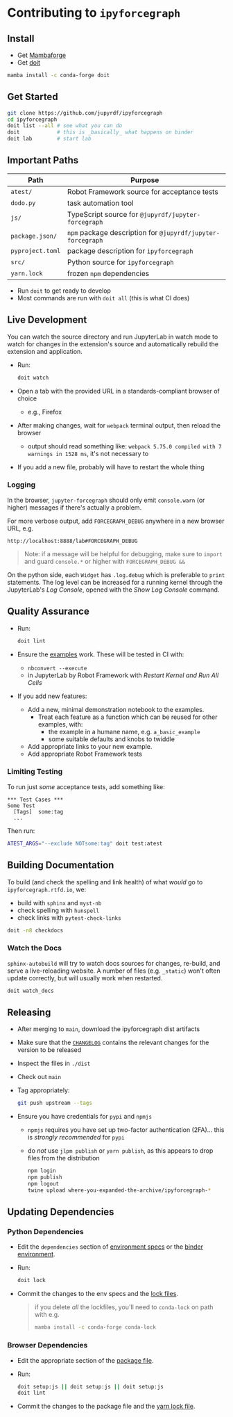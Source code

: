 # Contributing to `ipyforcegraph`

## Install

- Get [Mambaforge](https://github.com/conda-forge/miniforge)
- Get [doit](https://pydoit.org)

```bash
mamba install -c conda-forge doit
```

## Get Started

```bash
git clone https://github.com/jupyrdf/ipyforcegraph
cd ipyforcegraph
doit list --all # see what you can do
doit            # this is _basically_ what happens on binder
doit lab        # start lab
```

## Important Paths

| Path             | Purpose                                                     |
| ---------------- | ----------------------------------------------------------- |
| `atest/`         | Robot Framework source for acceptance tests                 |
| `dodo.py`        | task automation tool                                        |
| `js/`            | TypeScript source for `@jupyrdf/jupyter-forcegraph`         |
| `package.json/`  | `npm` package description for `@jupyrdf/jupyter-forcegraph` |
| `pyproject.toml` | package description for `ipyforcegraph`                     |
| `src/`           | Python source for `ipyforcegraph`                           |
| `yarn.lock`      | frozen `npm` dependencies                                   |

- Run `doit` to get ready to develop
- Most commands are run with `doit all` (this is what CI does)

## Live Development

You can watch the source directory and run JupyterLab in watch mode to watch for changes
in the extension's source and automatically rebuild the extension and application.

- Run:

  ```bash
  doit watch
  ```

- Open a tab with the provided URL in a standards-compliant browser of choice
  - e.g., Firefox
- After making changes, wait for `webpack` terminal output, then reload the browser
  - output should read something like:
    `webpack 5.75.0 compiled with 7 warnings in 1528 ms`, it's not necessary to
- If you add a new file, probably will have to restart the whole thing

### Logging

In the browser, `jupyter-forcegraph` should only emit `console.warn` (or higher)
messages if there's actually a problem.

For more verbose output, add `FORCEGRAPH_DEBUG` anywhere in a new browser URL, e.g.

```
http://localhost:8888/lab#FORCEGRAPH_DEBUG
```

> Note: if a message will be helpful for debugging, make sure to `import` and guard
> `console.*` or higher with `FORCEGRAPH_DEBUG &&`

On the python side, each `Widget` has `.log.debug` which is preferable to `print`
statements. The log level can be increased for a running kernel through the JupyterLab's
_Log Console_, opened with the _Show Log Console_ command.

## Quality Assurance

- Run:

  ```bash
  doit lint
  ```

- Ensure the [examples](https://github.com/jupyrdf/ipyforcegraph/tree/main/examples)
  work. These will be tested in CI with:
  - `nbconvert --execute`
  - in JupyterLab by Robot Framework with _Restart Kernel and Run All Cells_
- If you add new features:
  - Add a new, minimal demonstration notebook to the examples.
    - Treat each feature as a function which can be reused for other examples, with:
      - the example in a humane name, e.g. `a_basic_example`
      - some suitable defaults and knobs to twiddle
  - Add appropriate links to your new example.
  - Add appropriate Robot Framework tests

### Limiting Testing

To run just _some_ acceptance tests, add something like:

```robotframework
*** Test Cases ***
Some Test
  [Tags]  some:tag
  ...
```

Then run:

```bash
ATEST_ARGS="--exclude NOTsome:tag" doit test:atest
```

## Building Documentation

To build (and check the spelling and link health) of what _would_ go to
`ipyforcegraph.rtfd.io`, we:

- build with `sphinx` and `myst-nb`
- check spelling with `hunspell`
- check links with `pytest-check-links`

```bash
doit -n8 checkdocs
```

### Watch the Docs

`sphinx-autobuild` will try to watch docs sources for changes, re-build, and serve a
live-reloading website. A number of files (e.g. `_static`) won't often update correctly,
but will usually work when restarted.

```bash
doit watch_docs
```

## Releasing

- After merging to `main`, download the ipyforcegraph dist artifacts
- Make sure that the [`CHANGELOG`][changelog] contains the relevant changes for the
  version to be released
- Inspect the files in `./dist`
- Check out `main`
- Tag appropriately:

  ```bash
  git push upstream --tags
  ```

- Ensure you have credentials for `pypi` and `npmjs`

  - `npmjs` requires you have set up two-factor authentication (2FA)... this is
    _strongly recommended_ for `pypi`
  - do _not_ use `jlpm publish` or `yarn publish`, as this appears to drop files from
    the distribution

    ```bash
    npm login
    npm publish
    npm logout
    twine upload where-you-expanded-the-archive/ipyforcegraph-*
    ```

[changelog]: https://github.com/jupyrdf/ipyforcegraph/tree/main/CHANGELOG.md

## Updating Dependencies

### Python Dependencies

- Edit the `dependencies` section of
  [environment specs](https://github.com/jupyrdf/ipyforcegraph/tree/main/.github/env_specs/)
  or the
  [binder environment](https://github.com/jupyrdf/ipyforcegraph/tree/main/.binder/environment.yml).
- Run:

  ```bash
  doit lock
  ```

- Commit the changes to the env specs and the
  [lock files](https://github.com/jupyrdf/ipyforcegraph/tree/main/.github/locks).

  > if you delete _all_ the lockfiles, you'll need to `conda-lock` on path with e.g.
  >
  > ```bash
  > mamba install -c conda-forge conda-lock
  > ```

### Browser Dependencies

- Edit the appropriate section of the
  [package file](https://github.com/jupyrdf/ipyforcegraph/tree/main/package.json).
- Run:

  ```bash
  doit setup:js || doit setup:js || doit setup:js
  doit lint
  ```

- Commit the changes to the package file and the
  [yarn lock file](https://github.com/jupyrdf/ipyforcegraph/tree/main/yarn.lock).

